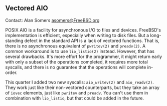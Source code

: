 ## Vectored AIO ##

Contact: Alan Somers <asomers@FreeBSD.org>

POSIX AIO is a facility for asynchronous I/O to files and devices.  FreeBSD's
implementation is efficient, especially when writing to disk files.  But a
long-standing defect in the standard API is a lack of vectored functions.  That
is, there is no asynchronous equivalent of `pwritev(2)` and `preadv(2)`.  A
common workaround is to use `lio_listio(2)` instead.  However, that has several
drawbacks.  It's more effort for the programmer, it might return early with
only a subset of the operations completed, it requires more total syscalls, and
there is no guarantee that the operations will complete in-order.

This quarter I added two new syscalls: `aio_writev(2)` and `aio_readv(2)`.
They work just like their non-vectored counterparts, but they take an array of
`iovec` elements, just like `pwritev` and `preadv`.  You can't use them in
combination with `lio_listio`, but that could be added in the future.
